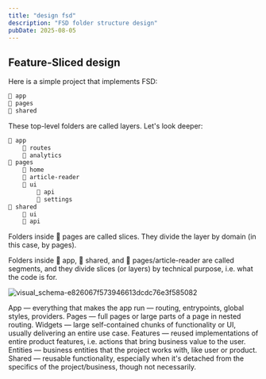 ```yaml
---
title: "design fsd"
description: "FSD folder structure design"
pubDate: 2025-08-05
---
```

## Feature-Sliced design

Here is a simple project that implements FSD:

```bash
📁 app
📁 pages
📁 shared
```

These top-level folders are called layers. Let's look deeper:

```bash
📂 app
    📁 routes
    📁 analytics
📂 pages
    📁 home
    📂 article-reader
    📁 ui
        📁 api
        📁 settings
📂 shared
    📁 ui
    📁 api
```

Folders inside 📂 pages are called slices. They divide the layer by domain (in this case, by pages).

Folders inside 📂 app, 📂 shared, and 📂 pages/article-reader are called segments, and they divide slices (or layers) by technical purpose, i.e. what the code is for.

![visual_schema-e826067f573946613dcdc76e3f585082](https://github.com/user-attachments/assets/84890549-69e0-4d55-9fb7-e38a0c37e4ed)

App — everything that makes the app run — routing, entrypoints, global styles, providers.
Pages — full pages or large parts of a page in nested routing.
Widgets — large self-contained chunks of functionality or UI, usually delivering an entire use case.
Features — reused implementations of entire product features, i.e. actions that bring business value to the user.
Entities — business entities that the project works with, like user or product.
Shared — reusable functionality, especially when it's detached from the specifics of the project/business, though not necessarily.
